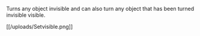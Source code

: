 Turns any object invisible and can also turn any object that has been turned invisible visible.

[[/uploads/Setvisible.png]]